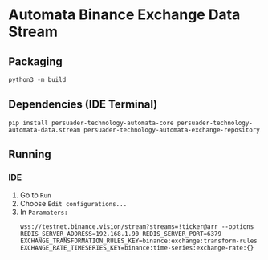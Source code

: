# Automata Binance Exchange Data Stream

## Packaging
`python3 -m build`

## Dependencies (IDE Terminal)
`pip install persuader-technology-automata-core persuader-technology-automata-data.stream persuader-technology-automata-exchange-repository`

## Running

### IDE
1. Go to `Run`
2. Choose `Edit configurations...`
3. In `Paramaters:` 
   ```
   wss://testnet.binance.vision/stream?streams=!ticker@arr --options REDIS_SERVER_ADDRESS=192.168.1.90 REDIS_SERVER_PORT=6379 EXCHANGE_TRANSFORMATION_RULES_KEY=binance:exchange:transform-rules EXCHANGE_RATE_TIMESERIES_KEY=binance:time-series:exchange-rate:{}
   ```